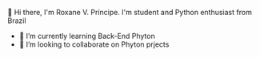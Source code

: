 👋 Hi there, I'm Roxane V. Príncipe. I'm student and Python enthusiast from Brazil

- 🌱 I’m currently learning Back-End Phyton
- 🤝 I’m looking to collaborate on Phyton prjects


<!---
roxanevp/roxanevp is a ✨ special ✨ repository because its `README.md` (this file) appears on your GitHub profile.
You can click the Preview link to take a look at your changes.
--->

<a href="https://www.linkedin.com/in/roxaneprincipe/" alt="Linkedin" target="_blank">
  <img src="https://img.shields.io/badge/LinkedIn-0077B5?style=for-the-badge&logo=linkedin&logoColor=white>
</a>
